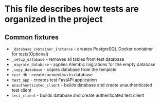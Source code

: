 # This file describes how tests are organized in the project

## Common fixtures
- ```_database_container_instance``` - creates PostgreSQL Docker container for tests(Optional)
- ```_setup_database``` - removes all tables from test database
- ```_migrate_database``` - applies Alembic migrations for the empty database
- ```_copy_database``` - copies database from the template
- ```test_db``` - create connection to database
- ```test_app``` - creates test FastAPI application
- ```unauthenticated_client``` - builds database and create unauthenticated test client
- ```test_client``` - builds database and create authenticated test client